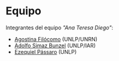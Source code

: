 # Equipo

Integrantes del equipo _"Ana Teresa Diego"_:

- [Agostina Filócomo](https://github.com/agostinaf) (UNLP/UNRN)
- [Adolfo Simaz Bunzel](https://github.com/asimazbunzel) (UNLP/IAR)
- [Ezequiel Pássaro](https://github.com/epassaro) (UNLP)
